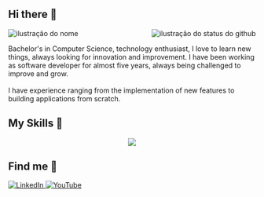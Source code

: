 <!--
**claytoncastro/claytoncastro** is a ✨ _special_ ✨ repository because its `README.md` (this file) appears on your GitHub profile.

Here are some ideas to get you started:

- 🔭 I’m currently working on ...
- 🌱 I’m currently learning ...
- 👯 I’m looking to collaborate on ...
- 🤔 I’m looking for help with ...
- 💬 Ask me about ...
- 📫 How to reach me: ...
- 😄 Pronouns: ...
- ⚡ Fun fact: ...
-->

## Hi there 👋

<img src="https://img.shields.io/static/v1?label=Overview&message=CLAYTON CASTRO&color=f8efd4&style=for-the-badge&logo=GitHub" alt="ilustração do nome">
<img align='right' src="https://github-readme-stats.vercel.app/api?username=claytoncastro&count_private=true&show_icons=true&theme=transparent" alt="ilustração do status do github">
  
<p> 
 Bachelor's in Computer Science, technology enthusiast, I love to learn new things, always looking for innovation and improvement. I have been working as software developer for almost five years, always being challenged to improve and grow. <br><br>
 I have experience ranging from the implementation of new features to building applications from scratch.
</p>

## My Skills 🚀

<p align="center">
  <a href="https://skillicons.dev">
    <img src="https://skillicons.dev/icons?i=java,kotlin,spring,maven,gradle,rabbitmq,postgresql,mongo,docker,kubernetes,aws,jenkins,linux,git,idea&theme=light"/>
  </a>
</p>

## Find me 🔎
<a href="https://www.linkedin.com/in/clayton-castro/?locale=en_US" title="LinkedIn">
  <img src="https://img.shields.io/badge/Linkedin-0e76a8?style=for-the-badge&logo=Linkedin&logoColor=white" alt="LinkedIn"/>
</a>
<a href="https://www.youtube.com/channel/UCdHgb7OWU3L1rZJiePevnxg" title="YouTube">
  <img src="https://img.shields.io/badge/YouTube-FF0000?style=for-the-badge&logo=youtube&logoColor=white" alt="YouTube"/>
</a>
